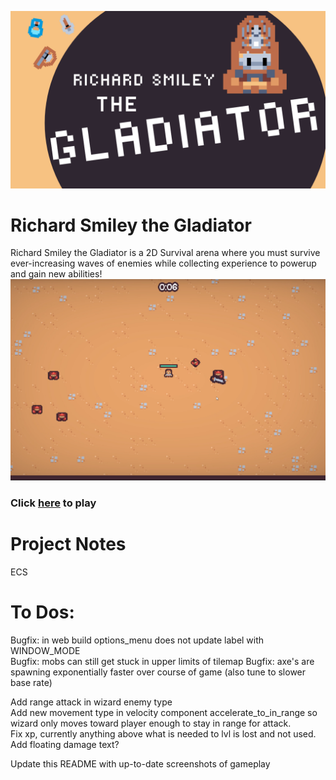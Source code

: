 ![Richard Smiley the Gladiator](./GLADIATOR.png)

# Richard Smiley the Gladiator

Richard Smiley the Gladiator is a 2D Survival arena where you must survive ever-increasing waves of enemies while collecting experience to powerup and gain new abilities!
![gameplay](./gladiator_gameplay.png)

### Click [here](https://heidi-negrete.github.io/swarm/) to play

# Project Notes

ECS

# To Dos:

Bugfix: in web build options_menu does not update label with WINDOW_MODE  
Bugfix: mobs can still get stuck in upper limits of tilemap
Bugfix: axe's are spawning exponentially faster over course of game (also tune to slower base rate)

Add range attack in wizard enemy type  
Add new movement type in velocity component accelerate_to_in_range so wizard only moves toward player enough to stay in range for attack.  
Fix xp, currently anything above what is needed to lvl is lost and not used.
Add floating damage text?

Update this README with up-to-date screenshots of gameplay
